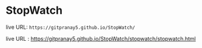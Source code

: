 # StopWatch

live URL: `https://gitpranay5.github.io/StopWatch/`

live URL : https://gitpranay5.github.io/StopWatch/stopwatch/stopwatch.html
